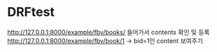 # DRFtest
http://127.0.0.1:8000/example/fbv/books/ 들어가서 contents 확인 및 등록 <br>
http://127.0.0.1:8000/example/fbv/book/1 -> bid=1인 content 보여주기
